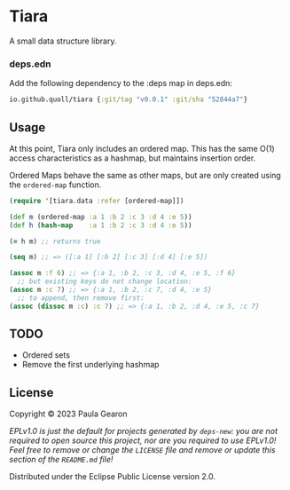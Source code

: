 # Tiara
A small data structure library.

### deps.edn

Add the following dependency to the :deps map in deps.edn:

```clojure
io.github.quoll/tiara {:git/tag "v0.0.1" :git/sha "52844a7"}
```

## Usage
At this point, Tiara only includes an ordered map. This has the same O(1) access characteristics as a hashmap, but maintains insertion order.

Ordered Maps behave the same as other maps, but are only created using the `ordered-map` function.

```clojure
(require '[tiara.data :refer [ordered-map]])

(def m (ordered-map :a 1 :b 2 :c 3 :d 4 :e 5))
(def h (hash-map    :a 1 :b 2 :c 3 :d 4 :e 5))

(= h m) ;; returns true

(seq m) ;; => ([:a 1] [:b 2] [:c 3] [:d 4] [:e 5])

(assoc m :f 6) ;; => {:a 1, :b 2, :c 3, :d 4, :e 5, :f 6}
  ;; but existing keys do not change location:
(assoc m :c 7) ;; => {:a 1, :b 2, :c 7, :d 4, :e 5}
  ;; to append, then remove first:
(assoc (dissoc m :c) :c 7) ;; => {:a 1, :b 2, :d 4, :e 5, :c 7}
```
## TODO
- Ordered sets
- Remove the first underlying hashmap

## License

Copyright © 2023 Paula Gearon

_EPLv1.0 is just the default for projects generated by `deps-new`: you are not_
_required to open source this project, nor are you required to use EPLv1.0!_
_Feel free to remove or change the `LICENSE` file and remove or update this_
_section of the `README.md` file!_

Distributed under the Eclipse Public License version 2.0.
